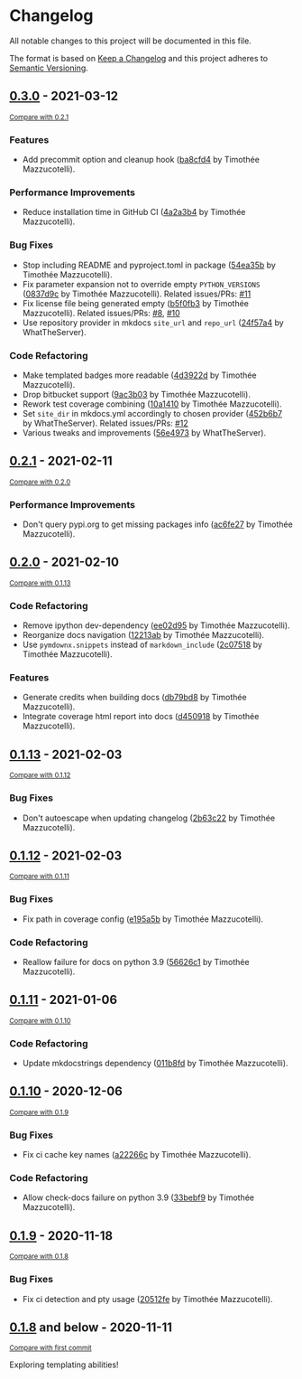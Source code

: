 # Changelog
All notable changes to this project will be documented in this file.

The format is based on [Keep a Changelog](http://keepachangelog.com/en/1.0.0/)
and this project adheres to [Semantic Versioning](http://semver.org/spec/v2.0.0.html).

## [0.3.0](https://github.com/pawamoy/copier-poetry/releases/tag/0.3.0) - 2021-03-12

<small>[Compare with 0.2.1](https://github.com/pawamoy/copier-poetry/compare/0.2.1...0.3.0)</small>

### Features
- Add precommit option and cleanup hook ([ba8cfd4](https://github.com/pawamoy/copier-poetry/commit/ba8cfd4959c2e4b7a207c6d388771769318374d4) by Timothée Mazzucotelli).

### Performance Improvements
- Reduce installation time in GitHub CI ([4a2a3b4](https://github.com/pawamoy/copier-poetry/commit/4a2a3b459accdadcafb55f856c1307f5906d1a61) by Timothée Mazzucotelli).

### Bug Fixes
- Stop including README and pyproject.toml in package ([54ea35b](https://github.com/pawamoy/copier-poetry/commit/54ea35b20ddd6112db9f3d312f6f41c142f9258d) by Timothée Mazzucotelli).
- Fix parameter expansion not to override empty `PYTHON_VERSIONS` ([0837d9c](https://github.com/pawamoy/copier-poetry/commit/0837d9c6b0d743b7c46544ae1d851c3c283bc917) by Timothée Mazzucotelli). Related issues/PRs: [#11](https://github.com/pawamoy/copier-poetry/issues/11)
- Fix license file being generated empty ([b5f0fb3](https://github.com/pawamoy/copier-poetry/commit/b5f0fb3210cbe6f91ac4d5fc65e3261613b96126) by Timothée Mazzucotelli). Related issues/PRs: [#8](https://github.com/pawamoy/copier-poetry/issues/8), [#10](https://github.com/pawamoy/copier-poetry/issues/10)
- Use repository provider in mkdocs `site_url` and `repo_url` ([24f57a4](https://github.com/pawamoy/copier-poetry/commit/24f57a4490efec27852dd9eebd5be62182b0ba51) by WhatTheServer).

### Code Refactoring
- Make templated badges more readable ([4d3922d](https://github.com/pawamoy/copier-poetry/commit/4d3922d2e3179f97de87a8aaad4c71e6e970ed97) by Timothée Mazzucotelli).
- Drop bitbucket support ([9ac3b03](https://github.com/pawamoy/copier-poetry/commit/9ac3b03fb9c3ea00285cc495142fe6e5a76cec52) by Timothée Mazzucotelli).
- Rework test coverage combining ([10a1410](https://github.com/pawamoy/copier-poetry/commit/10a1410643101db94271d48c26bb090b7c149bd6) by Timothée Mazzucotelli).
- Set `site_dir` in mkdocs.yml accordingly to chosen provider ([452b6b7](https://github.com/pawamoy/copier-poetry/commit/452b6b723fbe35694d349eaf98789c2e7add490b) by WhatTheServer). Related issues/PRs: [#12](https://github.com/pawamoy/copier-poetry/issues/12)
- Various tweaks and improvements ([56e4973](https://github.com/pawamoy/copier-poetry/commit/56e49738a7b56c680f179157d1e93d8fd5dfe085) by WhatTheServer).


## [0.2.1](https://github.com/pawamoy/copier-poetry/releases/tag/0.2.1) - 2021-02-11

<small>[Compare with 0.2.0](https://github.com/pawamoy/copier-poetry/compare/0.2.0...0.2.1)</small>

### Performance Improvements
- Don't query pypi.org to get missing packages info ([ac6fe27](https://github.com/pawamoy/copier-poetry/commit/ac6fe278d7a74babf7db9a35c9c2991b2006590d) by Timothée Mazzucotelli).


## [0.2.0](https://github.com/pawamoy/copier-poetry/releases/tag/0.2.0) - 2021-02-10

<small>[Compare with 0.1.13](https://github.com/pawamoy/copier-poetry/compare/0.1.13...0.2.0)</small>

### Code Refactoring
- Remove ipython dev-dependency ([ee02d95](https://github.com/pawamoy/copier-poetry/commit/ee02d9541b760a0189d3be7d396ee542c4bd7346) by Timothée Mazzucotelli).
- Reorganize docs navigation ([12213ab](https://github.com/pawamoy/copier-poetry/commit/12213ab77c4c4d3f1d9f771b9e8df769d26e6aa8) by Timothée Mazzucotelli).
- Use `pymdownx.snippets` instead of `markdown_include` ([2c07518](https://github.com/pawamoy/copier-poetry/commit/2c07518ca2c7d0503d308c1ebcd9e32e00473e35) by Timothée Mazzucotelli).

### Features
- Generate credits when building docs ([db79bd8](https://github.com/pawamoy/copier-poetry/commit/db79bd82ce68400002e313bf04ffa2ec62d20f26) by Timothée Mazzucotelli).
- Integrate coverage html report into docs ([d450918](https://github.com/pawamoy/copier-poetry/commit/d450918fab2fae3c4a1abef2d1e94a835b7c43f9) by Timothée Mazzucotelli).


## [0.1.13](https://github.com/pawamoy/copier-poetry/releases/tag/0.1.13) - 2021-02-03

<small>[Compare with 0.1.12](https://github.com/pawamoy/copier-poetry/compare/0.1.12...0.1.13)</small>

### Bug Fixes
- Don't autoescape when updating changelog ([2b63c22](https://github.com/pawamoy/copier-poetry/commit/2b63c222db7bea953bf8394434bd5931f7b5eda4) by Timothée Mazzucotelli).


## [0.1.12](https://github.com/pawamoy/copier-poetry/releases/tag/0.1.12) - 2021-02-03

<small>[Compare with 0.1.11](https://github.com/pawamoy/copier-poetry/compare/0.1.11...0.1.12)</small>

### Bug Fixes
- Fix path in coverage config ([e195a5b](https://github.com/pawamoy/copier-poetry/commit/e195a5b0a5d1c47b8ff5e4c02daaf648200c556d) by Timothée Mazzucotelli).

### Code Refactoring
- Reallow failure for docs on python 3.9 ([56626c1](https://github.com/pawamoy/copier-poetry/commit/56626c1290906827ba927ff7ceb33e6a2f169438) by Timothée Mazzucotelli).


## [0.1.11](https://github.com/pawamoy/copier-poetry/releases/tag/0.1.11) - 2021-01-06

<small>[Compare with 0.1.10](https://github.com/pawamoy/copier-poetry/compare/0.1.10...0.1.11)</small>

### Code Refactoring
- Update mkdocstrings dependency ([011b8fd](https://github.com/pawamoy/copier-poetry/commit/011b8fd083e0e46eb28760ac411b66e878d1e0fe) by Timothée Mazzucotelli).


## [0.1.10](https://github.com/pawamoy/copier-poetry/releases/tag/0.1.10) - 2020-12-06

<small>[Compare with 0.1.9](https://github.com/pawamoy/copier-poetry/compare/0.1.9...0.1.10)</small>

### Bug Fixes
- Fix ci cache key names ([a22266c](https://github.com/pawamoy/copier-poetry/commit/a22266ccb08706e1c4fb34de92e66ff502852743) by Timothée Mazzucotelli).

### Code Refactoring
- Allow check-docs failure on python 3.9 ([33bebf9](https://github.com/pawamoy/copier-poetry/commit/33bebf984ebc3821575a5c5ee27908852cc755aa) by Timothée Mazzucotelli).


## [0.1.9](https://github.com/pawamoy/copier-poetry/releases/tag/0.1.9) - 2020-11-18

<small>[Compare with 0.1.8](https://github.com/pawamoy/copier-poetry/compare/0.1.8...0.1.9)</small>

### Bug Fixes
- Fix ci detection and pty usage ([20512fe](https://github.com/pawamoy/copier-poetry/commit/20512fea7cc4b680ea3d5a6062b5b7826032fad7) by Timothée Mazzucotelli).


## [0.1.8](https://github.com/pawamoy/copier-poetry/releases/tag/0.1.8) and below - 2020-11-11

<small>[Compare with first commit](https://github.com/pawamoy/copier-poetry/compare/ad5932b04cecfcc6e6d1311f10082289cbc6ed76...0.1.8)</small>

Exploring templating abilities!